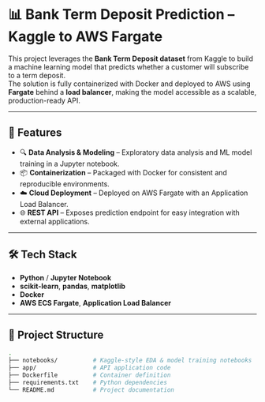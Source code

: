 # 📊 Bank Term Deposit Prediction – Kaggle to AWS Fargate

This project leverages the **Bank Term Deposit dataset** from Kaggle to build a machine learning model that predicts whether a customer will subscribe to a term deposit.  
The solution is fully containerized with Docker and deployed to AWS using **Fargate** behind a **load balancer**, making the model accessible as a scalable, production-ready API.

---

## 🚀 Features
- 🔍 **Data Analysis & Modeling** – Exploratory data analysis and ML model training in a Jupyter notebook.  
- 📦 **Containerization** – Packaged with Docker for consistent and reproducible environments.  
- ☁️ **Cloud Deployment** – Deployed on AWS Fargate with an Application Load Balancer.  
- 🌐 **REST API** – Exposes prediction endpoint for easy integration with external applications.  

---

## 🛠️ Tech Stack
- **Python** / **Jupyter Notebook**  
- **scikit-learn**, **pandas**, **matplotlib**  
- **Docker**  
- **AWS ECS Fargate**, **Application Load Balancer**  

---

## 📂 Project Structure
```bash
.
├── notebooks/          # Kaggle-style EDA & model training notebooks
├── app/                # API application code
├── Dockerfile          # Container definition
├── requirements.txt    # Python dependencies
└── README.md           # Project documentation
